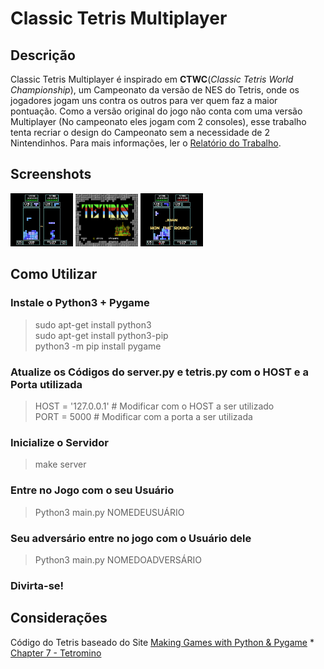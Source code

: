 # Classic Tetris Multiplayer

## Descrição

Classic Tetris Multiplayer é inspirado em __CTWC__(_Classic Tetris World Championship_), um Campeonato da versão de NES do Tetris, onde os jogadores jogam uns contra os outros para ver quem faz a maior pontuação. Como a versão original do jogo não conta com uma versão Multiplayer (No campeonato eles jogam com 2 consoles), esse trabalho tenta recriar o design do Campeonato sem a necessidade de 2 Nintendinhos. Para mais informações, ler o [Relatório do Trabalho](/Relatório/relatorio.pdf).

## Screenshots
<img src="/Images/GAMEPLAY.png" width="100px"> <img src="/Images/STARTSCREEN.png" width="100px"> <img src="/Images/WINNER.png" width="100px">

## Como Utilizar

### Instale o Python3 + Pygame

> sudo apt-get install python3 \
> sudo apt-get install python3-pip \
> python3 -m pip install pygame

### Atualize os Códigos do server.py e tetris.py com o HOST e a Porta utilizada
> HOST = '127.0.0.1' # Modificar com o HOST a ser utilizado \
> PORT = 5000 # Modificar com a porta a ser utilizada 

### Inicialize o Servidor
> make server

### Entre no Jogo com o seu Usuário
> Python3 main.py NOMEDEUSUÁRIO

### Seu adversário entre no jogo com o Usuário dele
> Python3 main.py NOMEDOADVERSÁRIO

### Divirta-se!

## Considerações

Código do Tetris baseado do Site [Making Games with Python & Pygame](http://inventwithpython.com/pygame/)
	* [Chapter 7 - Tetromino](http://inventwithpython.com/pygame/chapter7.html)